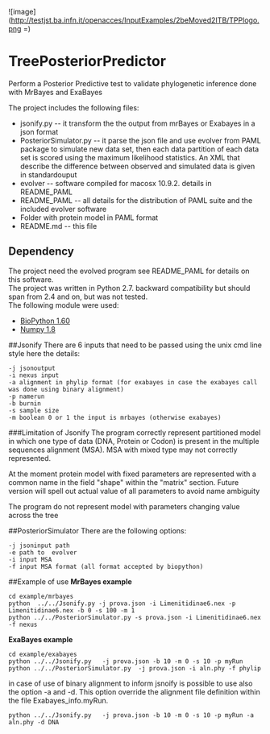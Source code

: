 ![image](http://testjst.ba.infn.it/openacces/InputExamples/2beMoved2ITB/TPPlogo.png =)

TreePosteriorPredictor
=====================

Perform a Posterior Predictive test to validate phylogenetic inference done with MrBayes and ExaBayes

The project includes the following files:

* jsonify.py -- it transform the the output from mrBayes or Exabayes in a json format
* PosteriorSimulator.py -- it parse the json file and use evolver from PAML package to simulate new data set, then each data partition of each data set is scored using the maximum likelihood statistics. An XML that describe the difference between observed and simulated data is given in standardouput
* evolver -- software compiled for macosx 10.9.2. details in README_PAML
* README_PAML -- all details for the distribution of PAML suite and the included evolver software
* Folder with protein model in PAML format
* README.md -- this file

## Dependency
The project need the evolved program see README_PAML for details on this software.    
The project was written in Python 2.7. backward compatibility but should span from 2.4 and on, but was not tested.    
The following module were used:

* [BioPython 1.60](http://biopython.org/)
* [Numpy 1.8](http://www.numpy.org/)

##Jsonify
There are 6 inputs that need to be passed using the unix cmd line style
here the details:

    -j jsonoutput
    -i nexus input
    -a alignment in phylip format (for exabayes in case the exabayes call was done using binary alignment)
    -p namerun
    -b burnin
    -s sample size 
    -m boolean 0 or 1 the input is mrbayes (otherwise exabayes)

###Limitation of Jsonify
The program correctly represent partitioned model in which one type of data (DNA, Protein or Codon) is present in the multiple sequences alignment (MSA). MSA with mixed type may not correctly represented.

At the moment protein model with fixed parameters are represented with a common name in the field "shape" within the "matrix" section. Future version will spell out actual value of all parameters to avoid name ambiguity

The program do not represent model with parameters changing value across the tree

##PosteriorSimulator
There are the following options:

    -j jsoninput path
    -e path to  evolver
    -i input MSA
    -f input MSA format (all format accepted by biopython)

##Example of use 
__MrBayes example__

    cd example/mrbayes
    python  ../../Jsonify.py -j prova.json -i Limenitidinae6.nex -p Limenitidinae6.nex -b 0 -s 100 -m 1
    python ../../PosteriorSimulator.py -s prova.json -i Limenitidinae6.nex -f nexus

__ExaBayes example__

    cd example/exabayes
    python ../../Jsonify.py   -j prova.json -b 10 -m 0 -s 10 -p myRun
    python ../../PosteriorSimulator.py  -j prova.json -i aln.phy -f phylip

in case of use of binary alignment to inform jsnoify is possible to use also the option -a and -d. This option override the alignment file definition  within the file Exabayes_info.myRun.

    python ../../Jsonify.py   -j prova.json -b 10 -m 0 -s 10 -p myRun -a aln.phy -d DNA



  
